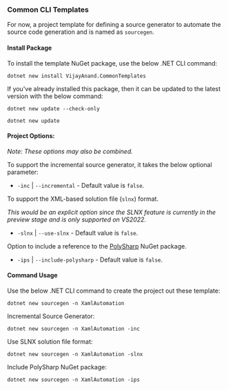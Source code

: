 ### Common CLI Templates

For now, a project template for defining a source generator to automate the source code generation and is named as `sourcegen`.

#### Install Package

To install the template NuGet package, use the below .NET CLI command:

```shell
dotnet new install VijayAnand.CommonTemplates
```

If you've already installed this package, then it can be updated to the latest version with the below command:

```shell
dotnet new update --check-only
```

```shell
dotnet new update
```

#### Project Options:

*Note: These options may also be combined.*

To support the incremental source generator, it takes the below optional parameter:

* `-inc` | `--incremental` - Default value is `false`.

To support the XML-based solution file (`slnx`) format.

*This would be an explicit option since the SLNX feature is currently in the preview stage and is only supported on VS2022.*

* `-slnx` | `--use-slnx` - Default value is `false`.

Option to include a reference to the [PolySharp](https://www.nuget.org/packages/PolySharp/) NuGet package.

* `-ips` | `--include-polysharp` - Default value is `false`.

#### Command Usage

Use the below .NET CLI command to create the project out these template:

```shell
dotnet new sourcegen -n XamlAutomation
```

Incremental Source Generator:

```shell
dotnet new sourcegen -n XamlAutomation -inc
```

Use SLNX solution file format:

```shell
dotnet new sourcegen -n XamlAutomation -slnx
```

Include PolySharp NuGet package:

```shell
dotnet new sourcegen -n XamlAutomation -ips
```
